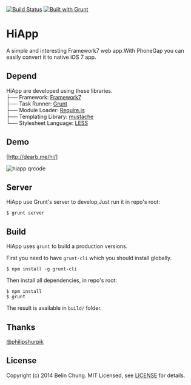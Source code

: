 [![Build Status](https://travis-ci.org/BelinChung/HiApp.svg?branch=master)](https://travis-ci.org/BelinChung/HiApp)
[![Built with Grunt](https://cdn.gruntjs.com/builtwith.png)](http://gruntjs.com/)

HiApp
=====

A simple and interesting Framework7 web app.With PhoneGap you can easily convert it to native iOS 7 app.

## Depend

HiApp are developed using these libraries.     
├── Framework: [Framework7]   
├── Task Runner: [Grunt]   
├── Module Loader: [Require.js]  
├── Templating Library: [mustache]  
└── Stylesheet Language: [LESS]  

## Demo

[http://dearb.me/hi/]

![hiapp qrcode](http://dearb.u.qiniudn.com/hiapp_qrcode_small.png)

## Server

HiApp use Grunt's server to develop,Just run it in repo's root:

```
$ grunt server
```

## Build

HiApp uses `grunt` to build a production versions.

First you need to have `grunt-cli` which you should install globally.

```
$ npm install -g grunt-cli
```

Then install all dependencies, in repo's root:

```
$ npm install    
$ grunt
```

The result is available in `build/` folder.

## Thanks
[@philipshurpik]

## License

Copyright (c) 2014 Belin Chung. MIT Licensed, see [LICENSE] for details.


[Framework7]:http://www.idangero.us/framework7/  
[Grunt]:http://gruntjs.com/  
[Require.js]:http://requirejs.org/
[mustache]:https://github.com/janl/mustache.js  
[LESS]:http://lesscss.net/ 
[http://dearb.me/hi/]:http://dearb.me/hi/
[LICENSE]:https://github.com/BelinChung/HiApp/blob/master/LICENSE.md
[@philipshurpik]:https://github.com/philipshurpik/Framework7-Contacts7-MVC